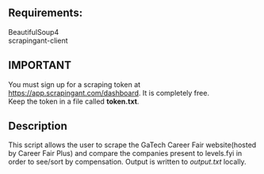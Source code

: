 ## Requirements:
BeautifulSoup4  
scrapingant-client

## IMPORTANT
You must sign up for a scraping token at https://app.scrapingant.com/dashboard. It is completely free.  
Keep the token in a file called **token.txt**. 

## Description 
This script allows the user to scrape the GaTech Career Fair website(hosted by Career Fair Plus) and compare the companies present to levels.fyi in order to see/sort by compensation. Output is written to *output.txt* locally. 